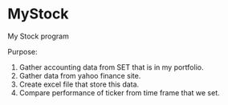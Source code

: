 # MyStock
My Stock program

Purpose: 
  1. Gather accounting data from SET that is in my portfolio.
  2. Gather data from yahoo finance site.
  3. Create excel file that store this data.
  4. Compare performance of ticker from time frame that we set.
  
  
